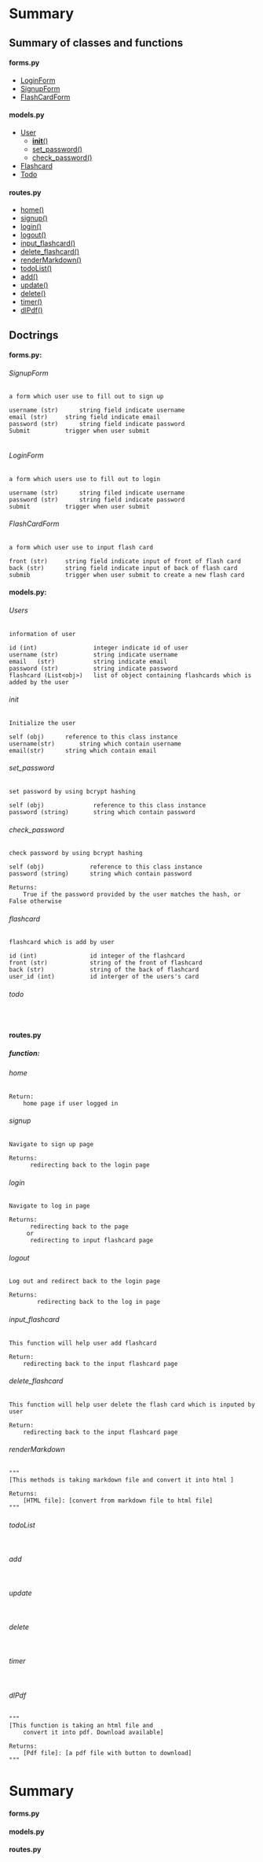 
# Summary  



## **Summary of classes and functions**


#### **forms.py**

* [LoginForm](#loginform)
* [SignupForm](#signupform)
* [FlashCardForm](#flashcardform)

#### **models.py**

* [User](#user)
    * [__init__()](#init)
    * [set_password()](#set_password)
    * [check_password()](#check_password)
* [Flashcard](#flashcard)
* [Todo](#todo)

#### **routes.py**

* [home()](home)
* [signup()](#signup)
* [login()](#login)
* [logout()](#logout)
* [input_flashcard()](#input_flashcard)
* [delete_flashcard()](#delete_flashcard)
* [renderMarkdown()](#renderMarkdown)
* [todoList()](#todoList)
* [add()](#add)
* [update()](#update)
* [delete()](#delete)
* [timer()](#timer)
* [dlPdf()](#dlPdf)


## **Doctrings**

#### **forms.py:**

###### SignupForm

```
a form which user use to fill out to sign up

username (str)		string field indicate username
email (str)		string field indicate email 
password (str)		string field indicate password
Submit			trigger when user submit


```

###### LoginForm

```
a form which users use to fill out to login

username (str)		string filed indicate username 
password (str)		string field indicate password 
submit			trigger when user submit

```

###### FlashCardForm

```
a form which user use to input flash card

front (str)		string field indicate input of front of flash card	
back (str)		string field indicate input of back of flash card
submib			trigger when user submit to create a new flash card

```


#### **models.py:**

###### Users

```
information of user

id (int)                integer indicate id of user
username (str)          string indicate username
email   (str)           string indicate email 
password (str)          string indicate password
flashcard (List<obj>)   list of object containing flashcards which is added by the user

```

###### init

```
Initialize the user

self (obj)		reference to this class instance
username(str)		string which contain username
email(str)		string which contain email

```

###### set_password

```
set password by using bcrypt hashing

self (obj)              reference to this class instance
password (string)       string which contain password

```

###### check_password

```
check password by using bcrypt hashing

self (obj)             reference to this class instance
password (string)      string which contain password

Returns: 
	True if the password provided by the user matches the hash, or False otherwise

```

###### flashcard

```
flashcard which is add by user

id (int)               id integer of the flashcard
front (str)            string of the front of flashcard
back (str)             string of the back of flashcard
user_id (int)          id interger of the users's card

```


###### todo
```


```


#### **routes.py**

##### function:


###### home
```
Return:
	home page if user logged in 

```

###### signup
```
Navigate to sign up page 
    
Returns:
	  redirecting back to the login page

```
###### login
```
Navigate to log in page 
 
Returns:
	  redirecting back to the page
     or 
	  redirecting to input flashcard page

```
###### logout
```
Log out and redirect back to the login page
         
Returns:
        redirecting back to the log in page

```

###### input_flashcard
```
This function will help user add flashcard

Return:
	redirecting back to the input flashcard page

```
###### delete_flashcard
```
This function will help user delete the flash card which is inputed by user

Return:
	redirecting back to the input flashcard page

```
###### renderMarkdown
``` 
"""
[This methods is taking markdown file and convert it into html ]

Returns:
    [HTML file]: [convert from markdown file to html file]
"""
```
###### todoList
```

```
###### add
```

```
###### update
```

```
###### delete
```

```
###### timer
```

```
###### dlPdf
```
"""
[This function is taking an html file and 
    convert it into pdf. Download available]

Returns:
    [Pdf file]: [a pdf file with button to download]
"""
```


# Summary

#### **forms.py**



#### **models.py**



#### **routes.py**


